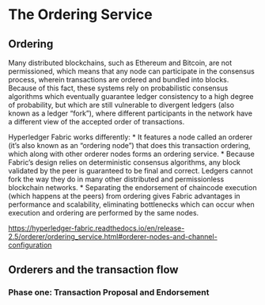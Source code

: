 # The Ordering Service

## Ordering 
Many distributed blockchains, such as Ethereum and Bitcoin, are not permissioned, which means that any node can participate in the consensus process, wherein transactions are ordered and bundled into blocks. Because of this fact, these systems rely on probabilistic consensus algorithms which eventually guarantee ledger consistency to a high degree of probability, but which are still vulnerable to divergent ledgers (also known as a ledger “fork”), where different participants in the network have a different view of the accepted order of transactions.

Hyperledger Fabric works differently:
    * It features a node called an orderer (it’s also known as an “ordering node”) that does this transaction ordering, which along with other orderer nodes forms an ordering service. 
    * Because Fabric’s design relies on deterministic consensus algorithms, any block validated by the peer is guaranteed to be final and correct. Ledgers cannot fork the way they do in many other distributed and permissionless blockchain networks.
    *  Separating the endorsement of chaincode execution (which happens at the peers) from ordering gives Fabric advantages in performance and scalability, eliminating bottlenecks which can occur when execution and ordering are performed by the same nodes.

https://hyperledger-fabric.readthedocs.io/en/release-2.5/orderer/ordering_service.html#orderer-nodes-and-channel-configuration

## Orderers and the transaction flow

### Phase one: Transaction Proposal and Endorsement

